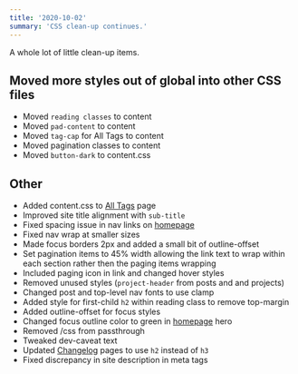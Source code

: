 ```yaml
---
title: '2020-10-02'
summary: 'CSS clean-up continues.'
---
```


A whole lot of little clean-up items.

## Moved more styles out of global into other CSS files
* Moved <code>reading classes</code> to content
* Moved <code>pad-content</code> to content
* Moved <code>tag-cap</code> for All Tags to content
* Moved pagination classes to content
* Moved <code>button-dark</code> to content.css

## Other
* Added content.css to [All Tags](/tags-all) page
* Improved site title alignment with <code>sub-title</code>
* Fixed spacing issue in nav links on [homepage](/)
* Fixed nav wrap at smaller sizes
* Made focus borders 2px and added a small bit of outline-offset
* Set pagination items to 45% width allowing the link text to wrap within each section rather then the paging items wrapping
* Included paging icon in link and changed hover styles
* Removed unused styles (<code>project-header</code> from posts and and projects)
* Changed post and top-level nav fonts to use clamp
* Added style for first-child <code>h2</code> within reading class to remove top-margin
* Added outline-offset for focus styles
* Changed focus outline color to green in [homepage](/) hero
* Removed /css from passthrough
* Tweaked dev-caveat text
* Updated [Changelog](/changelog/) pages to use <code>h2</code> instead of <code>h3</code>
* Fixed discrepancy in site description in meta tags
